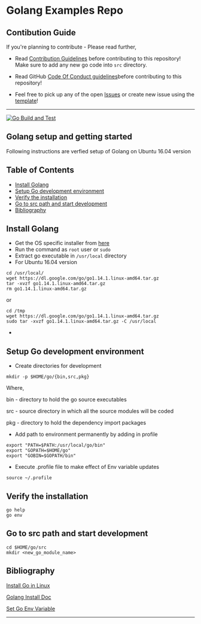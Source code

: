 # Golang Examples Repo

## Contibution Guide
If you're planning to contribute - Please read further,

- Read [Contribution Guidelines](./CONTRIBUTING.md) before contributing to this repository! Make sure to add any new go code into `src` directory.

- Read GitHub [Code Of Conduct guidelines](./CODE_OF_CONDUCT.md)before contributing to this repository!

- Feel free to pick up any of the open [Issues](https://github.com/chefgs/golang/issues) or create new issue using the [template](https://github.com/chefgs/golang/issues/new/choose)!


---

[![Go Build and Test](https://github.com/chefgs/golang/actions/workflows/Go_Build_Test.yml/badge.svg)](https://github.com/chefgs/golang/actions/workflows/Go_Build_Test.yml)

## Golang setup and getting started
Following instructions are verfied setup of Golang on Ubuntu 16.04 version

## Table of Contents
- [Install Golang](#install-golang)
- [Setup Go development environment](#setup-go-development-environment)
- [Verify the installation](#verify-the-installation)
- [Go to src path and start development](#go-to-src-path-and-start-development)
- [Bibliography](#bibliography)


## Install Golang
- Get the OS specific installer from [here](https://golang.org/dl/) 
- Run the command as `root` user or `sudo`
- Extract go executable in `/usr/local` directory
- For Ubuntu 16.04 version
```
cd /usr/local/
wget https://dl.google.com/go/go1.14.1.linux-amd64.tar.gz
tar -xvzf go1.14.1.linux-amd64.tar.gz 
rm go1.14.1.linux-amd64.tar.gz 
```
or
```
cd /tmp
wget https://dl.google.com/go/go1.14.1.linux-amd64.tar.gz
sudo tar -xvzf go1.14.1.linux-amd64.tar.gz -C /usr/local
```
-

## Setup Go development environment 
- Create directories for development

`mkdir -p $HOME/go/{bin,src,pkg}`

Where,

bin - directory to hold the go source executables

src - source directory in which all the source modules will be coded

pkg - directory to hold the dependency import packages

- Add path to environment permanently by adding in profile
```
export "PATH=$PATH:/usr/local/go/bin"
export "GOPATH=$HOME/go"
export "GOBIN=$GOPATH/bin"
```
- Execute .profile file to make effect of Env variable updates
```
source ~/.profile
```

## Verify the installation
```
go help
go env
```
## Go to src path and start development
```
cd $HOME/go/src
mkdir <new_go_module_name>
```
## Bibliography
[Install Go in Linux](https://www.tecmint.com/install-go-in-linux/)

[Golang Install Doc](https://golang.org/doc/install)

[Set Go Env Variable](https://github.com/golang/go/wiki/SettingGOPATH)

---


